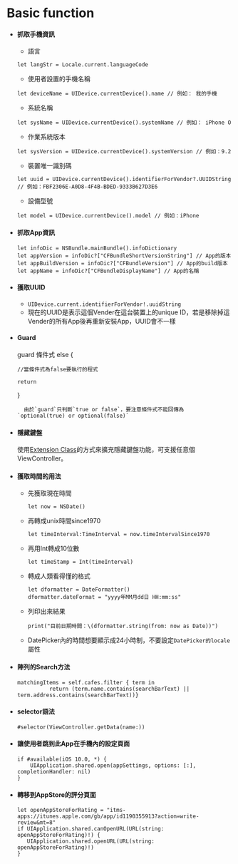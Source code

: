 # Basic function

* #### 抓取手機資訊

  * 語言

  ```
  let langStr = Locale.current.languageCode
  ```

  * 使用者設置的手機名稱

  ```
  let deviceName = UIDevice.currentDevice().name // 例如： 我的手機
  ```

  * 系統名稱

  ```
  let sysName = UIDevice.currentDevice().systemName // 例如： iPhone O
  ```

  * 作業系統版本

  ```
  let sysVersion = UIDevice.currentDevice().systemVersion // 例如：9.2
  ```

  * 裝置唯一識別碼

  ```
  let uuid = UIDevice.currentDevice().identifierForVendor?.UUIDString  // 例如：FBF2306E-A0D8-4F4B-BDED-9333B627D3E6
  ```

  * 設備型號

  ```
  let model = UIDevice.currentDevice().model // 例如：iPhone
  ```
* #### 抓取App資訊

  ```
  let infoDic = NSBundle.mainBundle().infoDictionary 
  let appVersion = infoDic?["CFBundleShortVersionString"] // App的版本
  let appBuildVersion = infoDic?["CFBundleVersion"] // App的build版本
  let appName = infoDic?["CFBundleDisplayName"] // App的名稱
  ```
* #### 獲取UUID

  * `UIDevice.current.identifierForVendor!.uuidString`
  * 現在的UUID是表示這個Vender在這台裝置上的unique ID，若是移除掉這Vender的所有App後再重新安裝App，UUID會不一樣
* #### Guard

  guard 條件式 else {

  `//當條件式為false要執行的程式`

  `return`

  }

        由於`guard`只判斷`true or false`，要注意條件式不能回傳為`optional(true) or optional(false)`

* #### 隱藏鍵盤

  使用[Extension Class](/com/questions/24126678/close-ios-keyboard-by-touching-anywhere-using-swift)的方式來擴充隱藏鍵盤功能，可支援任意個ViewController。

* #### 獲取時間的用法

  * 先獲取現在時間

    ```
    let now = NSDate()
    ```

  * 再轉成unix時間since1970

    ```
    let timeInterval:TimeInterval = now.timeIntervalSince1970
    ```

  * 再用Int轉成10位數

    ```
    let timeStamp = Int(timeInterval)
    ```

  * 轉成人類看得懂的格式

    ```
    let dformatter = DateFormatter()
    dformatter.dateFormat = "yyyy年MM月dd日 HH:mm:ss"
    ```

  * 列印出來結果

    ```
    print("目前日期時間：\(dformatter.string(from: now as Date))")
    ```

  * DatePicker內的時間想要顯示成24小時制，不要設定`DatePicker的locale`屬性
* #### 陣列的Search方法

  ```
  matchingItems = self.cafes.filter { term in
            return (term.name.contains(searchBarText) || term.address.contains(searchBarText))}
  ```
* #### selector語法

  `#selector(ViewController.getData(name:))`

* #### 讓使用者跳到此App在手機內的設定頁面

  ```
  if #available(iOS 10.0, *) {
      UIApplication.shared.open(appSettings, options: [:], completionHandler: nil)
  }
  ```

* #### 轉移到AppStore的評分頁面

  ```
  let openAppStoreForRating = "itms-apps://itunes.apple.com/gb/app/id1190355913?action=write-review&mt=8"
  if UIApplication.shared.canOpenURL(URL(string: openAppStoreForRating)!) {
     UIApplication.shared.openURL(URL(string: openAppStoreForRating)!)
  }
  ```



